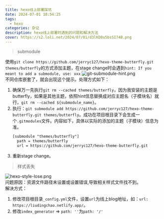 ```yaml
---
title: hexo线上部署踩坑
date: 2024-07-01 18:54:25
tags:
  - hexo
categories: 杂记
description: hexo线上部署时遇到的问题和解决方法
cover: https://s2.loli.net/2024/07/01/d3lKD8u5bsSI74B.png
---
```


> submodule

使用`git clone https://github.com/jerryc127/hexo-theme-butterfly.git themes/butterfly`的方式添加主题，在stage change时会遇到`hint: If you meant to add a submodule, use: xxx`
![git-submodule-hint.png](https://s2.loli.net/2024/07/01/KZnQSRJBkyLUxOh.png)  
不同仓库嵌套了，就会出现这个提示。处理方式如下：  
1. 确保万一先执行`git rm --cached themes/butterfly`，因为我安装的主题是butterfly，如果是其他主题，依照hint信息替换成对应主题名（子模块名）就行，`git rm --cached ${submodule_name}`。
2. 执行：`git submodule add https://github.com/jerryc127/hexo-theme-butterfly.git themes/butterfly`。成功在项目根目录下会生成一个`.gitmodules`文件。内容如下，具体以实际的添加的主题（子模块）信息为准。
    ```txt
    [submodule "themes/butterfly"]
      path = themes/butterfly
      url = https://github.com/jerryc127/hexo-theme-butterfly.git
    ```
3. 重新stage change。
> 样式丢失

![hexo-style-lose.png](https://s2.loli.net/2024/07/01/CBPSxAbU394uMaV.png)  
问题原因：资源文件路径未设置或设置错误,导致相关样式文件找不到。  
解决方式：  
1. 修改项目根目录`_config.yml`文件，设置`url`为线上blog地址，如：`url: https://liudingchao.netlify.app/`。
2. 修改`index_generator` => `path: ''`为`path: '/'`